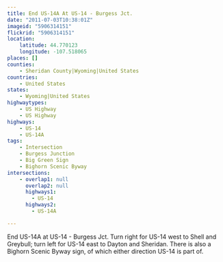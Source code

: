 ```yaml
---
title: End US-14A At US-14 - Burgess Jct.
date: "2011-07-03T10:38:01Z"
imageid: "5906314151"
flickrid: "5906314151"
location:
    latitude: 44.770123
    longitude: -107.518065
places: []
counties:
    - Sheridan County|Wyoming|United States
countries:
    - United States
states:
    - Wyoming|United States
highwaytypes:
    - US Highway
    - US Highway
highways:
    - US-14
    - US-14A
tags:
    - Intersection
    - Burgess Junction
    - Big Green Sign
    - Bighorn Scenic Byway
intersections:
    - overlap1: null
      overlap2: null
      highways1:
        - US-14
      highways2:
        - US-14A

---
```

End US-14A at US-14 - Burgess Jct.  Turn right for US-14 west to Shell and Greybull; turn left for US-14 east to Dayton and Sheridan.  There is also a Bighorn Scenic Byway sign, of which either direction US-14 is part of.